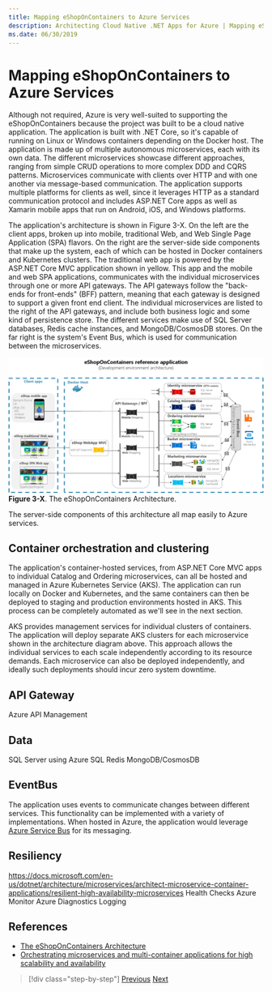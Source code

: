 ```yaml
---
title: Mapping eShopOnContainers to Azure Services
description: Architecting Cloud Native .NET Apps for Azure | Mapping eShopOnContainers to Azure Services
ms.date: 06/30/2019
---
```

# Mapping eShopOnContainers to Azure Services

Although not required, Azure is very well-suited to supporting the eShopOnContainers because the project was built to be a cloud native application. The application is built with .NET Core, so it's capable of running on Linux or Windows containers depending on the Docker host. The application is made up of multiple autonomous microservices, each with its own data. The different microservices showcase different approaches, ranging from simple CRUD operations to more complex DDD and CQRS patterns. Microservices communicate with clients over HTTP and with one another via message-based communication. The application supports multiple platforms for clients as well, since it leverages HTTP as a standard communication protocol and includes ASP.NET Core apps as well as Xamarin mobile apps that run on Android, iOS, and Windows platforms.

The application's architecture is shown in Figure 3-X. On the left are the client apps, broken up into mobile, traditional Web, and Web Single Page Application (SPA) flavors. On the right are the server-side side components that make up the system, each of which can be hosted in Docker containers and Kubernetes clusters. The traditional web app is powered by the ASP.NET Core MVC application shown in yellow. This app and the mobile and web SPA applications, communicates with the individual microservices through one or more API gateways. The API gateways follow the "back-ends for front-ends" (BFF) pattern, meaning that each gateway is designed to support a given front end client. The individual microservices are listed to the right of the API gateways, and include both business logic and some kind of persistence store. The different services make use of SQL Server databases, Redis cache instances, and MongoDB/CosmosDB stores. On the far right is the system's Event Bus, which is used for communication between the microservices.

![eShopOnContainers Architecture](media/eshoponcontainers-architecture.png)
**Figure 3-X**. The eShopOnContainers Architecture.

The server-side components of this architecture all map easily to Azure services.

## Container orchestration and clustering

The application's container-hosted services, from ASP.NET Core MVC apps to individual Catalog and Ordering microservices, can all be hosted and managed in Azure Kubernetes Service (AKS). The application can run locally on Docker and Kubernetes, and the same containers can then be deployed to staging and production environments hosted in AKS. This process can be completely automated as we'll see in the next section.

AKS provides management services for individual clusters of containers. The application will deploy separate AKS clusters for each microservice shown in the architecture diagram above. This approach allows the individual services to each scale independently according to its resource demands. Each microservice can also be deployed independently, and ideally such deployments should incur zero system downtime.

## API Gateway

Azure API Management

## Data

SQL Server using Azure SQL
Redis
MongoDB/CosmosDB

## EventBus

The application uses events to communicate changes between different services. This functionality can be implemented with a variety of implementations. When hosted in Azure, the application would leverage [Azure Service Bus](https://docs.microsoft.com/azure/service-bus/) for its messaging.

## Resiliency

https://docs.microsoft.com/en-us/dotnet/architecture/microservices/architect-microservice-container-applications/resilient-high-availability-microservices
Health Checks
Azure Monitor
Azure Diagnostics
Logging

## References

- [The eShopOnContainers Architecture](https://github.com/dotnet-architecture/eShopOnContainers/wiki/Architecture)
- [Orchestrating microservices and multi-container applications for high scalability and availability](https://docs.microsoft.com/dotnet/architecture/microservices/architect-microservice-container-applications/scalable-available-multi-container-microservice-applications)



>[!div class="step-by-step"]
>[Previous](introduce-eshoponcontainers-reference-app.md)
>[Next](host-eshoponcontainers-application.md)
